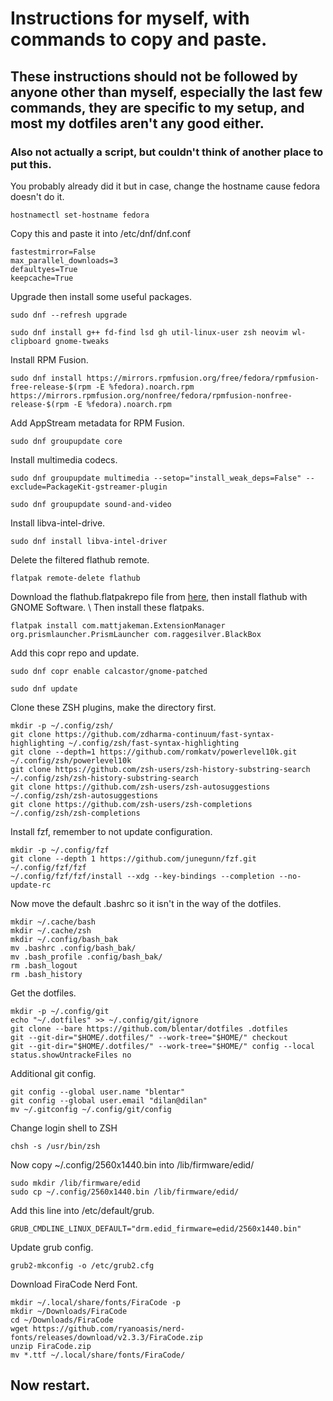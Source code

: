 # Instructions for myself, with commands to copy and paste.
## These instructions should not be followed by anyone other than myself, especially the last few commands, they are specific to my setup, and most my dotfiles aren't any good either.
### Also not actually a script, but couldn't think of another place to put this.

You probably already did it but in case, change the hostname cause fedora doesn't do it.
```
hostnamectl set-hostname fedora
```
Copy this and paste it into /etc/dnf/dnf.conf
```
fastestmirror=False
max_parallel_downloads=3
defaultyes=True
keepcache=True
```
Upgrade then install some useful packages.
```
sudo dnf --refresh upgrade
```
```
sudo dnf install g++ fd-find lsd gh util-linux-user zsh neovim wl-clipboard gnome-tweaks
```
Install RPM Fusion.
```
sudo dnf install https://mirrors.rpmfusion.org/free/fedora/rpmfusion-free-release-$(rpm -E %fedora).noarch.rpm https://mirrors.rpmfusion.org/nonfree/fedora/rpmfusion-nonfree-release-$(rpm -E %fedora).noarch.rpm
```
Add AppStream metadata for RPM Fusion.
```
sudo dnf groupupdate core
```
Install multimedia codecs.
```
sudo dnf groupupdate multimedia --setop="install_weak_deps=False" --exclude=PackageKit-gstreamer-plugin
```
```
sudo dnf groupupdate sound-and-video
```
Install libva-intel-drive.
```
sudo dnf install libva-intel-driver
```
Delete the filtered flathub remote.
```
flatpak remote-delete flathub
```
Download the flathub.flatpakrepo file from [here](https://flatpak.org/setup/Fedora), then install flathub with GNOME Software. \ Then install these flatpaks.
```
flatpak install com.mattjakeman.ExtensionManager org.prismlauncher.PrismLauncher com.raggesilver.BlackBox
```
Add this copr repo and update.
```
sudo dnf copr enable calcastor/gnome-patched
```
```
sudo dnf update
```
Clone these ZSH plugins, make the directory first.
```
mkdir -p ~/.config/zsh/
git clone https://github.com/zdharma-continuum/fast-syntax-highlighting ~/.config/zsh/fast-syntax-highlighting
git clone --depth=1 https://github.com/romkatv/powerlevel10k.git ~/.config/zsh/powerlevel10k
git clone https://github.com/zsh-users/zsh-history-substring-search ~/.config/zsh/zsh-history-substring-search
git clone https://github.com/zsh-users/zsh-autosuggestions ~/.config/zsh/zsh-autosuggestions
git clone https://github.com/zsh-users/zsh-completions ~/.config/zsh/zsh-completions
```
Install fzf, remember to not update configuration.
```
mkdir -p ~/.config/fzf
git clone --depth 1 https://github.com/junegunn/fzf.git ~/.config/fzf/fzf
~/.config/fzf/fzf/install --xdg --key-bindings --completion --no-update-rc
```
Now move the default .bashrc so it isn't in the way of the dotfiles.
```
mkdir ~/.cache/bash
mkdir ~/.cache/zsh
mkdir ~/.config/bash_bak
mv .bashrc .config/bash_bak/
mv .bash_profile .config/bash_bak/
rm .bash_logout
rm .bash_history
```
Get the dotfiles.
```
mkdir -p ~/.config/git
echo "~/.dotfiles" >> ~/.config/git/ignore
git clone --bare https://github.com/blentar/dotfiles .dotfiles
git --git-dir="$HOME/.dotfiles/" --work-tree="$HOME/" checkout
git --git-dir="$HOME/.dotfiles/" --work-tree="$HOME/" config --local status.showUntrackeFiles no
```
Additional git config.
```
git config --global user.name "blentar"
git config --global user.email "dilan@dilan"
mv ~/.gitconfig ~/.config/git/config
```
Change login shell to ZSH
```
chsh -s /usr/bin/zsh
```
Now copy ~/.config/2560x1440.bin into /lib/firmware/edid/
```
sudo mkdir /lib/firmware/edid
sudo cp ~/.config/2560x1440.bin /lib/firmware/edid/
```
Add this line into /etc/default/grub.
```
GRUB_CMDLINE_LINUX_DEFAULT="drm.edid_firmware=edid/2560x1440.bin"
```
Update grub config.
```
grub2-mkconfig -o /etc/grub2.cfg
```
Download FiraCode Nerd Font.
```
mkdir ~/.local/share/fonts/FiraCode -p
mkdir ~/Downloads/FiraCode
cd ~/Downloads/FiraCode
wget https://github.com/ryanoasis/nerd-fonts/releases/download/v2.3.3/FiraCode.zip
unzip FiraCode.zip
mv *.ttf ~/.local/share/fonts/FiraCode/
```
## Now restart.
